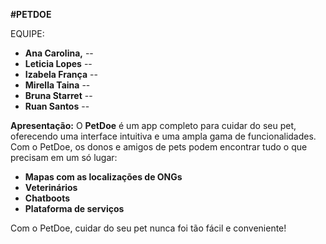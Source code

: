 **#PETDOE**

EQUIPE:
- **Ana Carolina,** --
- **Leticia Lopes** --
- **Izabela França** --
- **Mirella Taina** --
- **Bruna Starret** --
- **Ruan Santos** --

**Apresentação:**
O **PetDoe** é um app completo para cuidar do seu pet, oferecendo uma interface intuitiva e uma ampla gama de funcionalidades. Com o PetDoe, os donos e amigos de pets podem encontrar tudo o que precisam em um só lugar:

- **Mapas com as localizações de ONGs**
- **Veterinários**
- **Chatboots**
- **Plataforma de serviços**

Com o PetDoe, cuidar do seu pet nunca foi tão fácil e conveniente!
